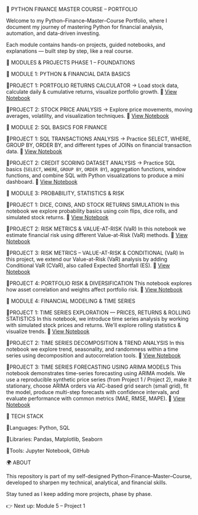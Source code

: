 🐍 PYTHON FINANCE MASTER COURSE – PORTFOLIO

Welcome to my Python–Finance–Master–Course Portfolio, where 
I document my journey of mastering Python for financial analysis, 
automation, and data-driven investing.

Each module contains hands-on projects, guided notebooks, and explanations — 
built step by step, like a real course.

📂 MODULES & PROJECTS
PHASE 1 – FOUNDATIONS

📘 MODULE 1: PYTHON & FINANCIAL DATA BASICS

🔸PROJECT 1: PORTFOLIO RETURNS CALCULATOR
→ Load stock data, calculate daily & cumulative returns, visualize portfolio growth.
🔗 [View Notebook](https://github.com/pixelskysolutions/stock-price-analysis/blob/main/MODULE-1/Portfolio_Returns_Calculator.ipynb)

🔸PROJECT 2: STOCK PRICE ANALYSIS
→ Explore price movements, moving averages, volatility, and visualization techniques.
🔗 [View Notebook](https://github.com/pixelskysolutions/stock-price-analysis/blob/main/MODULE-1/Stock_Price_Analysis.ipynb)

📘 MODULE 2: SQL BASICS FOR FINANCE

🔸PROJECT 1: SQL TRANSACTIONS ANALYSIS
→ Practice SELECT, WHERE, GROUP BY, ORDER BY, and different types of JOINs on financial transaction data.
🔗 [View Notebook](https://github.com/pixelskysolutions/stock-price-analysis/blob/main/MODULE-2/SQL_Transaction_Dashboard.ipynb)

🔸PROJECT 2: CREDIT SCORING DATASET ANALYSIS
→ Practice SQL basics (`SELECT`, `WHERE`, `GROUP BY`, `ORDER BY`), aggregation functions, 
  window functions, and combine SQL with Python visualizations to produce a mini dashboard.
🔗 [View Notebook](https://github.com/pixelskysolutions/stock-price-analysis/blob/main/MODULE-2/Credit%20Scoring%20Dataset.ipynb)

📘 MODULE 3: PROBABILITY, STATISTICS & RISK

🔸PROJECT 1: DICE, COINS, AND STOCK RETURNS SIMULATION
  In this notebook we explore probability basics using coin flips, dice rolls, and simulated
  stock returns. 
🔗 [View Notebook](https://github.com/pixelskysolutions/stock-price-analysis/blob/main/MODULE-3/Dice-Coins-and-Stock-Returns-Simulation.ipynb)

🔸PROJECT 2: RISK METRICS & VALUE-AT-RISK (VaR)
  In this notebook we estimate financial risk using different Value-at-Risk (VaR) methods.
🔗 [View Notebook](https://github.com/pixelskysolutions/stock-price-analysis/blob/main/MODULE-3/Risk-Metrics-%26-Value-at-Risk.ipynb)

🔸PROJECT 3: RISK METRICS – VALUE-AT-RISK & CONDITIONAL (VaR)
  In this project, we extend our Value-at-Risk (VaR) analysis by adding 
  Conditional VaR (CVaR), also called Expected Shortfall (ES).
🔗 [View Notebook](https://github.com/pixelskysolutions/stock-price-analysis/blob/main/MODULE-3/Risk_Metrics_Value_at_Risk_%26_Conditional_VaR.ipynb)

🔸PROJECT 4: PORTFOLIO RISK & DIVERSIFICATION
  This notebook explores how asset correlation and weights affect portfolio risk.
🔗 [View Notebook](https://github.com/pixelskysolutions/stock-price-analysis/blob/main/MODULE-3/Portfolio_Risk_and_Diversification.ipynb)

📘 MODULE 4: FINANCIAL MODELING & TIME SERIES

🔸PROJECT 1: TIME SERIES EXPLORATION — PRICES, RETURNS & ROLLING STATISTICS
  In this notebook, we introduce time series analysis by working with simulated stock prices and returns.
  We'll explore rolling statistics & visualize trends. 
🔗 [View Notebook](https://github.com/pixelskysolutions/stock-price-analysis/blob/main/MODULE-4/Time_Series_Exploration.ipynb)

🔸PROJECT 2: TIME SERIES DECOMPOSITION & TREND ANALYSIS
  In this notebook we explore trend, seasonality, and randomness within a time series using
  decomposition and autocorrelation tools.
🔗 [View Notebook](https://github.com/pixelskysolutions/stock-price-analysis/blob/main/MODULE-4/Time_Series_Decomposition_%26_Trend_Analysis.ipynb)

🔸PROJECT 3: TIME SERIES FORECASTING USING ARIMA MODELS
  This notebook demonstrates time-series forecasting using ARIMA models. We use a reproducible synthetic 
  price series (from Project 1 / Project 2), make it stationary, choose ARIMA orders via AIC-based 
  grid search (small grid), fit the model, produce multi-step forecasts with confidence intervals, and 
  evaluate performance with common metrics (MAE, RMSE, MAPE).
🔗 [View Notebook](https://github.com/pixelskysolutions/stock-price-analysis/blob/main/MODULE-4/Time_Series_ARIMA_Forecasting.ipynb)

🔧 TECH STACK

🔸Languages: Python, SQL

🔸Libraries: Pandas, Matplotlib, Seaborn

🔸Tools: Jupyter Notebook, GitHub

🌍 ABOUT

This repository is part of my self-designed Python–Finance–Master–Course, 
developed to sharpen my technical, analytical, and financial skills.

Stay tuned as I keep adding more projects, phase by phase.

👉 Next up: Module 5 – Project 1
